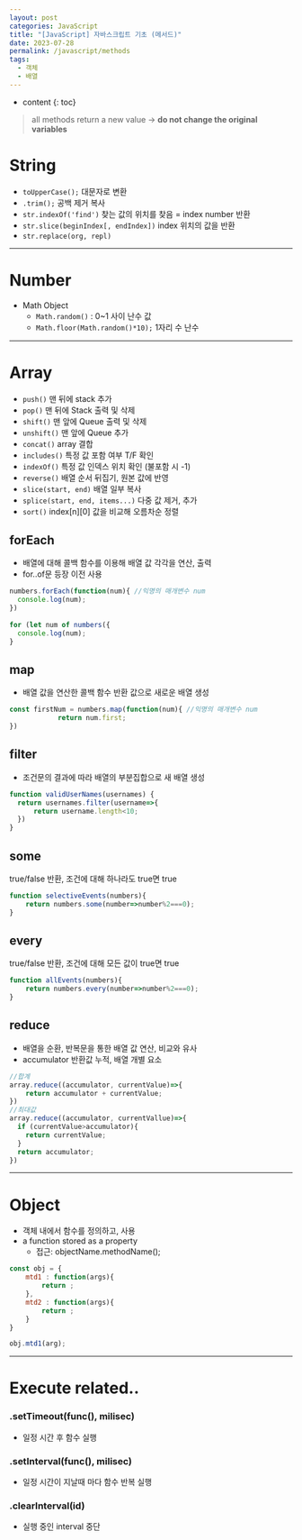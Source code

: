 ```yaml
---
layout: post
categories: JavaScript
title: "[JavaScript] 자바스크립트 기초 (메서드)"
date: 2023-07-28
permalink: /javascript/methods
tags:
  - 객체
  - 배열
---
```

* content
{: toc}

> all methods return a new value
    -> **do not change the original variables**






# String

- `toUpperCase();` 대문자로 변환
- `.trim();` 공백 제거 복사
- `str.indexOf('find')` 찾는 값의 위치를 찾음 = index number 반환
- `str.slice(beginIndex[, endIndex])` index 위치의 값을 반환
- `str.replace(org, repl)`



---
# Number
-  Math Object
	- `Math.random()` : 0~1 사이 난수 값
	- `Math.floor(Math.random()*10);` 1자리 수 난수




---
# Array

- `push()` 맨 뒤에 stack 추가
- `pop()` 맨 뒤에 Stack 출력 및 삭제
- `shift()` 맨 앞에 Queue 출력 및 삭제
- `unshift()` 맨 앞에 Queue 추가
- `concat()` array 결합
- `includes()` 특정 값 포함 여부 T/F 확인
- `indexOf()` 특정 값 인덱스 위치 확인 (불포함 시 -1)
- `reverse()` 배열 순서 뒤집기, 원본 값에 반영
- `slice(start, end)` 배열 일부 복사
- `splice(start, end, items...)` 다중 값 제거, 추가
- `sort()` index[n]\[0] 값을 비교해 오름차순 정렬

## forEach

- 배열에 대해 콜백 함수를 이용해 배열 값 각각을 연산, 출력
- for..of문 등장 이전 사용

```js
numbers.forEach(function(num){ //익명의 매개변수 num
  console.log(num);
})
                
for (let num of numbers({
  console.log(num);
}
```

## map

- 배열 값을 연산한 콜백 함수 반환 값으로 새로운 배열 생성

```js
const firstNum = numbers.map(function(num){ //익명의 매개변수 num
  			return num.first;
})
```

## filter
- 조건문의 결과에 따라 배열의 부분집합으로 새 배열 생성

```js
function validUserNames(usernames) {
  return usernames.filter(username=>{
      return username.length<10;
  })
}
```


## some

true/false 반환, 조건에 대해 하나라도 true면 true

```js
function selectiveEvents(numbers){
    return numbers.some(number=>number%2===0);    
}
```

## every

true/false 반환, 조건에 대해 모든 값이 true면 true

```js
function allEvents(numbers){
    return numbers.every(number=>number%2===0);    
}
```

## reduce
- 배열을 순환, 반복문을 통한 배열 값 연산, 비교와 유사  
- accumulator 반환값 누적, 배열 개별 요소

```js
//합계
array.reduce((accumulator, currentValue)=>{
	return accumulator + currentValue;
})
//최대값        
array.reduce((accumulator, currentVallue)=>{
  if (currentValue>accumulator){
    return currentValue;
  }
  return accumulator;
})
```
---
# Object
- 객체 내에서 함수를 정의하고, 사용
- a function stored as a property
	- 접근: objectName.methodName();
```js
const obj = {
	mtd1 : function(args){
    	return ; 
    },
  	mtd2 : function(args){
     	return ; 
    } 
}

obj.mtd1(arg);
```

---

# Execute related..

### .setTimeout(func(), milisec) 
- 일정 시간 후 함수 실행  

### .setInterval(func(), milisec) 
- 일정 시간이 지날때 마다 함수 반복 실행  

### .clearInterval(id) 
- 실행 중인 interval 중단